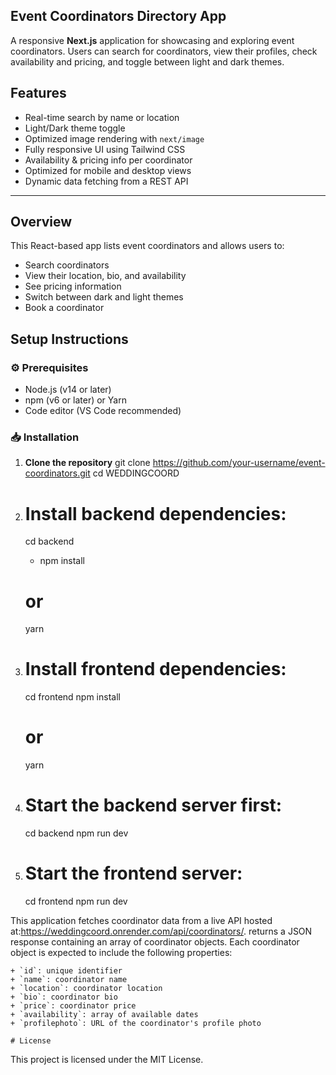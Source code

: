 

## Event Coordinators Directory App

A responsive **Next.js** application for showcasing and exploring event coordinators. Users can search for coordinators, view their profiles, check availability and pricing, and toggle between light and dark themes.

## Features

- Real-time search by name or location
- Light/Dark theme toggle
- Optimized image rendering with `next/image`
- Fully responsive UI using Tailwind CSS
- Availability & pricing info per coordinator
- Optimized for mobile and desktop views
- Dynamic data fetching from a REST API

---

## Overview

This React-based app lists event coordinators and allows users to:

- Search coordinators
- View their location, bio, and availability
- See pricing information
- Switch between dark and light themes
- Book a coordinator 

## Setup Instructions

### ⚙️ Prerequisites

- Node.js (v14 or later)
- npm (v6 or later) or Yarn
- Code editor (VS Code recommended)

### 📥 Installation

1. **Clone the repository**
   git clone https://github.com/your-username/event-coordinators.git
   cd WEDDINGCOORD

2. # Install backend dependencies:
   cd backend
	- npm install 
	# or 
	yarn

3. # Install frontend dependencies:
	cd frontend
	npm install
	# or
	yarn

4. # Start the backend server first:
	cd backend
	npm run dev

5. # Start the frontend server:
	cd frontend
	npm run dev


This application fetches coordinator data from a live API hosted at:https://weddingcoord.onrender.com/api/coordinators/.
returns a JSON response containing an array of coordinator objects.
Each coordinator object is expected to include the following properties:

	+ `id`: unique identifier
	+ `name`: coordinator name
	+ `location`: coordinator location
	+ `bio`: coordinator bio
	+ `price`: coordinator price
	+ `availability`: array of available dates
	+ `profilephoto`: URL of the coordinator's profile photo

	# License
This project is licensed under the MIT License.


